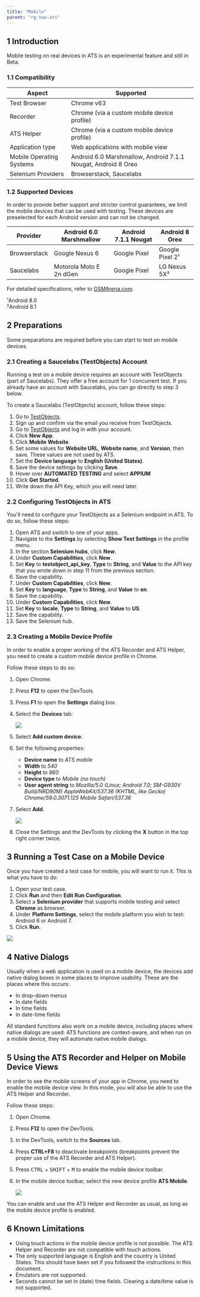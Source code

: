```yaml
---
title: "Mobile"
parent: "rg-two-ats"
---
```


## 1 Introduction

Mobile testing on real devices in ATS is an experimental feature and still in Beta.

### 1.1 Compatibility

| Aspect | Supported |
| ------ | --------- |
| Test Browser | Chrome v63 |
| Recorder | Chrome (via a custom mobile device profile) |
| ATS Helper | Chrome (via a custom mobile device profile) |
| Application type | Web applications with mobile view |
| Mobile Operating Systems | Android 6.0 Marshmallow, Android 7.1.1 Nougat, Android 8 Oreo |
| Selenium Providers | Browserstack, Saucelabs |

### 1.2 Supported Devices

In order to provide better support and stricter control guarantees, we limit the mobile devices that can be used with testing. These devices are preselected for each Android version and can not be changed.

| Provider      |  Android 6.0 Marshmallow | Android 7.1.1 Nougat | Android 8 Oreo       |
| ------------- | -------------------------- | ---------------------- | ---------------------- |
| Browserstack  | Google Nexus 6             | Google Pixel           | Google Pixel 2¹        |
| Saucelabs     | Motorola Moto E 2n dGen    | Google Pixel           | LG Nexus 5X²           |

For detailed specifications, refer to [GSMArena.com](https://www.gsmarena.com/).

¹Android 8.0<br />
²Android 8.1

## 2 Preparations

Some preparations are required before you can start to test on mobile devices.

### 2.1 Creating a Saucelabs (TestObjects) Account

Running a test on a mobile device requires an account with TestObjects (part of Saucelabs). They offer a free account for 1 concurrent test. If you already have an account with Saucelabs, you can go directly to step 3 below.

To create a Saucelabs (TestObjects) account, follow these steps:

1. Go to [TestObjects](https://app.testobject.com/#/signup/).
2. Sign up and confirm via the email you receive from TestObjects.
3. Go to [TestObjects](https://app.testobject.com/#/) and log in with your account.
4. Click **New App**.
5. Click **Mobile Website**.
6. Set some values for **Website URL**, **Website name**, and **Version**, then save. These values are not used by ATS.
7. Set the **Device language** to **English (United States)**.
8. Save the device settings by clicking **Save**.
9. Hover over **AUTOMATED TESTING** and select **APPIUM**
10. Click **Get Started**.
11. Write down the API Key, which you will need later.

### 2.2 Configuring TestObjects in ATS

You'll need to configure your TestObjects as a Selenium endpoint in ATS. To do so, follow these steps:

1. Open ATS and switch to one of your apps.
2. Navigate to the **Settings** by selecting **Show Test Settings** in the profile menu.
3. In the section **Selenium hubs**, click **New**.
4. Under **Custom Capabilities**, click **New**.
5. Set **Key** to **testobject_api_key**, **Type** to **String**, and **Value** to the API key that you wrote down in step 11 from the previous section.
6. Save the capability.
7. Under **Custom Capabilities**, click **New**.
8. Set **Key** to **language**, **Type** to **String**, and **Value** to **en**.
9. Save the capability.
10. Under **Custom Capabilities**, click **New**.
11. Set **Key** to **locale**, **Type** to **String**, and **Value** to **US**.
12. Save the capability.
13. Save the Selenium hub.

### 2.3 Creating a Mobile Device Profile

In order to enable a proper working of the ATS Recorder and ATS Helper, you need to create a custom mobile device profile in Chrome.

Follow these steps to do so:

1. Open Chrome.
2. Press **F12** to open the DevTools.
3. Press **F1** to open the **Settings** dialog box.
4.  Select the **Devices** tab:

    ![](attachments/rg-two-mobile/chrome-settings-1.png)
    
5. Select **Add custom device**.
6. Set the following properties:
    * **Device name** to *ATS mobile*
    * **Width** to *540*
    * **Height** to *960*
    * **Device type** to *Mobile (no touch)*
    * **User agent string** to *Mozilla/5.0 (Linux; Android 7.0; SM-G930V Build/NRD90M) AppleWebKit/537.36 (KHTML,  like Gecko) Chrome/59.0.3071.125 Mobile Safari/537.36*
7.  Select **Add**.

    ![](attachments/rg-two-mobile/chrome-settings-2.png)
    
8. Close the Settings and the DevTools by clicking the **X** button in the top right corner twice.

## 3 Running a Test Case on a Mobile Device

Once you have created a test case for mobile, you will want to run it. This is what you have to do:

1. Open your test case.
2. Click **Run** and then **Edit Run Configuration**.
3. Select a **Selenium provider** that supports mobile testing and select **Chrome** as browser.
4. Under **Platform Settings**, select the mobile platform you wish to test: Android 6 or Android 7.
5. Click **Run**.

![](attachments/rg-two-mobile/run-configuration.png)

## 4 Native Dialogs

Usually when a web application is used on a mobile device, the devices add native dialog boxes in some places to improve usability. These are the places where this occurs:

* In drop-down menux
* In date fields
* In time fields
* In date-time fields

All standard functions also work on a mobile device, including places where native dialogs are used. ATS functions are context-aware, and when run on a mobile device, they will automate native mobile dialogs.

## 5 Using the ATS Recorder and Helper on Mobile Device Views

In order to see the mobile screens of your app in Chrome, you need to enable the mobile device view. In this mode, you will also be able to use the ATS Helper and Recorder.

Follow these steps:

1. Open Chrome.
2. Press **F12** to open the DevTools.
3. In the DevTools, switch to the **Sources** tab. 
4. Press **CTRL+F8** to deactivate breakpoints (breakpoints prevent the proper use of the ATS Recorder and ATS Helper).
5. Press <kbd>CTRL</kbd> + <kbd>SHIFT</kbd> + <kbd>M</kbd> to enable the mobile device toolbar.
6. In the mobile device toolbar, select the new device profile **ATS Mobile**.

    ![](attachments/rg-two-mobile/chrome-settings-3.png)

You can enable and use the ATS Helper and Recorder as usual, as long as the mobile device profile is enabled.

## 6 Known Limitations

* Using touch actions in the mobile device profile is not possible. The ATS Helper and Recorder are not compatible with touch actions.
* The only supported language is English and the country is United States. This should have been set if you followed the instructions in this document.
* Emulators are not supported.
* Seconds cannot be set in (date) time fields. Clearing a date/time value is not supported.
